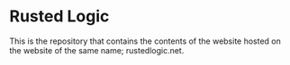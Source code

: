 # Rusted Logic

This is the repository that contains the contents of
the website hosted on the website of the same name;
rustedlogic.net.

